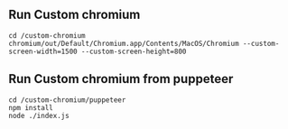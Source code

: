 ## Run Custom chromium

    cd /custom-chromium
    chromium/out/Default/Chromium.app/Contents/MacOS/Chromium --custom-screen-width=1500 --custom-screen-height=800

## Run Custom chromium from puppeteer

    cd /custom-chromium/puppeteer
    npm install
    node ./index.js